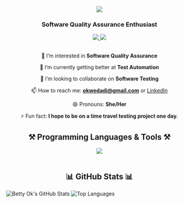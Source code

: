<h1 align="center">
    <img src="https://readme-typing-svg.herokuapp.com/?font=Righteous&size=35&center=true&vCenter=true&width=500&height=70&duration=4000&lines=Hi+There!+👋;+I'm+Betty+Ok!;" />
</h1>
<h3 align="center">Software Quality Assurance Enthusiast</h3>

<div align="center"> 
  <a href="mailto:okwedadi@gmail.com" target="_blank">
    <img src="https://img.shields.io/badge/Gmail-D14836?style=for-the-badge&logo=gmail&logoColor=white" target="_blank" />
  </a> 
  <a href="https://www.linkedin.com/in/bettyokwedadi" target="_blank">
    <img src="https://img.shields.io/badge/LinkedIn-0077B5?style=for-the-badge&logo=linkedin&logoColor=white" target="_blank" />
  </a>
</div>

<br> 

<div align="center">
 
 👀 I’m interested in **Software Quality Assurance**
 
 🌱 I’m currently getting better at **Test Automation**
 
 💞️ I’m looking to collaborate on **Software Testing**
 
 📫 How to reach me: **okwedadi@gmail.com** or [LinkedIn](https://www.linkedin.com/in/bettyokwedadi)
 
 😄 Pronouns: **She/Her**
 
 ⚡ Fun fact: **I hope to be on a time travel testing project one day.**

 </div>

<h2 align="center">⚒️ Programming Languages & Tools ⚒️</h2>
<div align="center">
    <img src="https://skillicons.dev/icons?i=python,java,javascript,html,mysql,selenium,github,vscode" /><br>
</div>

<br/>

<h2 align="center">📊 GitHub Stats 📊</h2>

![Betty Ok's GitHub Stats](https://github-readme-stats.vercel.app/api?username=BettyOk&show_icons=true&theme=radical)
![Top Languages](https://github-readme-stats.vercel.app/api/top-langs/?username=BettyOk&show_icons=true&theme=radical)
